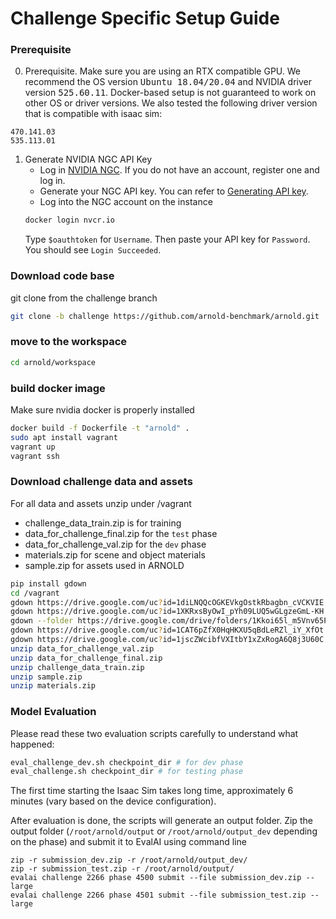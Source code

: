# Challenge Specific Setup Guide

### Prerequisite

0. Prerequisite. Make sure you are using an RTX compatible GPU. We recommend the OS version <tt>Ubuntu 18.04/20.04</tt> and NVIDIA driver version <tt>525.60.11</tt>. Docker-based setup is not guaranteed to work on other OS or driver versions.
We also tested the following driver version that is compatible with isaac sim:

```
470.141.03
535.113.01
```

1. Generate NVIDIA NGC API Key
   - Log in [NVIDIA NGC](https://catalog.ngc.nvidia.com/). If you do not have an account, register one and log in.
   - Generate your NGC API key. You can refer to [Generating API key](https://docs.nvidia.com/ngc/gpu-cloud/ngc-user-guide/index.html#generating-api-key).
   - Log into the NGC account on the instance
   ```bash
   docker login nvcr.io
   ```
   Type `$oauthtoken` for `Username`. Then paste your API key for `Password`. You should see `Login Succeeded`.

### Download code base
git clone from the challenge branch
```bash
git clone -b challenge https://github.com/arnold-benchmark/arnold.git
```

### move to the workspace 

```bash
cd arnold/workspace
```

### build docker image
Make sure nvidia docker is properly installed

```bash
docker build -f Dockerfile -t "arnold" .
sudo apt install vagrant
vagrant up
vagrant ssh

```

###     Download challenge data and assets
For all data and assets unzip under /vagrant
* challenge_data_train.zip is for training
* data_for_challenge_final.zip for the `test` phase
* data_for_challenge_val.zip for the `dev` phase
* materials.zip for scene and object materials
* sample.zip for assets used in ARNOLD
```bash
pip install gdown
cd /vagrant
gdown https://drive.google.com/uc?id=1diLNQQcOGKEVkgOstkRbagbn_cVCKVIE
gdown https://drive.google.com/uc?id=1XKRxsByOwI_pYh09LUQ5wGLgzeGmL-KH
gdown --folder https://drive.google.com/drive/folders/1Kkoi65l_m5Vnv65P5qukWOas_t2J5tG0?usp=drive_link
gdown https://drive.google.com/uc?id=1CAT6pZfX0HqHKXU5qBdLeRZl_iY_XfOt
gdown https://drive.google.com/uc?id=1jscZWcibfVXItbY1xZxRogA6Q8j3U60C
unzip data_for_challenge_val.zip
unzip data_for_challenge_final.zip
unzip challenge_data_train.zip
unzip sample.zip
unzip materials.zip
```

###  Model Evaluation 

Please read these two evaluation scripts carefully to understand what happened:

```bash
eval_challenge_dev.sh checkpoint_dir # for dev phase
eval_challenge.sh checkpoint_dir # for testing phase
```

The first time starting the Isaac Sim takes long time, approximately 6 minutes (vary based on the device configuration).

After evaluation is done, the scripts will generate an output folder. Zip the output folder (`/root/arnold/output` or `/root/arnold/output_dev` depending on the phase) and submit it to EvalAI using command line

```
zip -r submission_dev.zip -r /root/arnold/output_dev/
zip -r submission_test.zip -r /root/arnold/output/
evalai challenge 2266 phase 4500 submit --file submission_dev.zip --large
evalai challenge 2266 phase 4501 submit --file submission_test.zip --large
```
